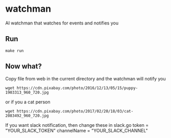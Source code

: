 # watchman
AI watchman that watches for events and notifies you

## Run 

```
make run
```

## Now what? 
Copy file from web in the current directory and the watchman will notify you 

```
wget https://cdn.pixabay.com/photo/2016/12/13/05/15/puppy-1903313_960_720.jpg
``` 

or if you a cat person 

```
wget https://cdn.pixabay.com/photo/2017/02/20/18/03/cat-2083492_960_720.jpg
```

If you want slack notification, then change these in slack.go
token       = "YOUR_SLACK_TOKEN"
channelName = "YOUR_SLACK_CHANNEL"

